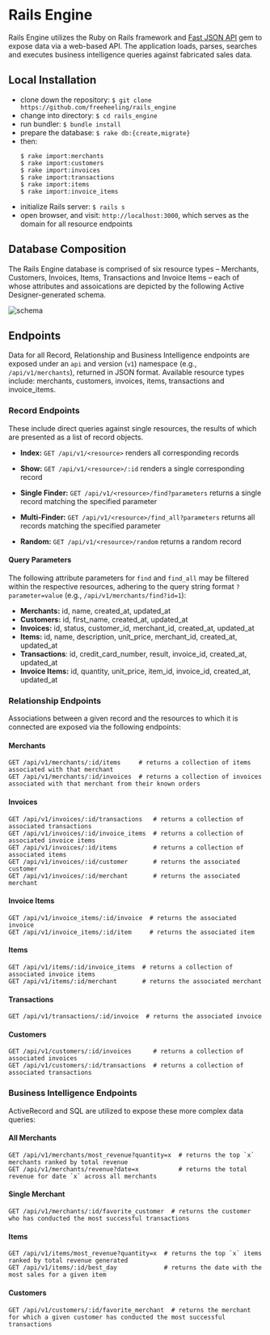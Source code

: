 # Rails Engine

Rails Engine utilizes the Ruby on Rails framework and [Fast JSON API](https://github.com/Netflix/fast_jsonapi) gem to expose data via a web-based API. The application loads, parses, searches and executes business intelligence queries against fabricated sales data.

## Local Installation

- clone down the repository: `$ git clone https://github.com/freeheeling/rails_engine`
- change into directory: `$ cd rails_engine`
- run bundler: `$ bundle install`
- prepare the database: `$ rake db:{create,migrate}` 
- then: 
  ```
  $ rake import:merchants
  $ rake import:customers
  $ rake import:invoices
  $ rake import:transactions
  $ rake import:items
  $ rake import:invoice_items
  ```
- initialize Rails server: `$ rails s`
- open browser, and visit: `http://localhost:3000`, which serves as the domain for all resource endpoints

## Database Composition

The Rails Engine database is comprised of six resource types – Merchants, Customers, Invoices, Items, Transactions and Invoice Items – each of whose attributes and assoications are depicted by the following Active Designer-generated schema.

![schema](https://user-images.githubusercontent.com/50811220/69841424-f4192f00-1256-11ea-8f62-e353af4d2d55.png)

## Endpoints

Data for all Record, Relationship and Business Intelligence endpoints are exposed under an `api` and version (`v1`) namespace (e.g., `/api/v1/merchants`), returned in JSON format. Available resource types include: merchants, customers, invoices, items, transactions and invoice_items.

### Record Endpoints

These include direct queries against single resources, the results of which are presented as a list of record objects. 

- **Index:** `GET /api/v1/<resource>` renders all corresponding records 

- **Show:** `GET /api/v1/<resource>/:id` renders a single corresponding record

- **Single Finder:** `GET /api/v1/<resource>/find?parameters` returns a single record matching the specified parameter

- **Multi-Finder:** `GET /api/v1/<resource>/find_all?parameters` returns all records matching the specified parameter

- **Random:** `GET /api/v1/<resource>/random` returns a random record

#### Query Parameters

The following attribute parameters for `find` and `find_all` may be filtered within the respective resources, adhering to the query string format `?parameter=value` (e.g., `/api/v1/merchants/find?id=1`):

- **Merchants:** id, name, created_at, updated_at
- **Customers:** id, first_name, created_at, updated_at
- **Invoices:** id, status, customer_id, merchant_id, created_at, updated_at
- **Items:** id, name, description, unit_price, merchant_id, created_at, updated_at
- **Transactions**: id, credit_card_number, result, invoice_id, created_at, updated_at
- **Invoice Items:** id, quantity, unit_price, item_id, invoice_id, created_at, updated_at

### Relationship Endpoints

Associations between a given record and the resources to which it is connected are exposed via the following endpoints: 

#### Merchants
```
GET /api/v1/merchants/:id/items     # returns a collection of items associated with that merchant
GET /api/v1/merchants/:id/invoices  # returns a collection of invoices associated with that merchant from their known orders
```
#### Invoices
```
GET /api/v1/invoices/:id/transactions   # returns a collection of associated transactions
GET /api/v1/invoices/:id/invoice_items  # returns a collection of associated invoice items
GET /api/v1/invoices/:id/items          # returns a collection of associated items
GET /api/v1/invoices/:id/customer       # returns the associated customer
GET /api/v1/invoices/:id/merchant       # returns the associated merchant
```
#### Invoice Items
```
GET /api/v1/invoice_items/:id/invoice  # returns the associated invoice
GET /api/v1/invoice_items/:id/item     # returns the associated item
```
#### Items
```
GET /api/v1/items/:id/invoice_items  # returns a collection of associated invoice items
GET /api/v1/items/:id/merchant       # returns the associated merchant
```
#### Transactions
```
GET /api/v1/transactions/:id/invoice  # returns the associated invoice
```
#### Customers
```
GET /api/v1/customers/:id/invoices      # returns a collection of associated invoices
GET /api/v1/customers/:id/transactions  # returns a collection of associated transactions
```
### Business Intelligence Endpoints

ActiveRecord and SQL are utilized to expose these more complex data queries:

#### All Merchants
```
GET /api/v1/merchants/most_revenue?quantity=x  # returns the top `x` merchants ranked by total revenue
GET /api/v1/merchants/revenue?date=x           # returns the total revenue for date `x` across all merchants
```
#### Single Merchant
```
GET /api/v1/merchants/:id/favorite_customer  # returns the customer who has conducted the most successful transactions
```
#### Items
```
GET /api/v1/items/most_revenue?quantity=x  # returns the top `x` items ranked by total revenue generated
GET /api/v1/items/:id/best_day             # returns the date with the most sales for a given item
```
#### Customers
```
GET /api/v1/customers/:id/favorite_merchant  # returns the merchant for which a given customer has conducted the most successful transactions
```
